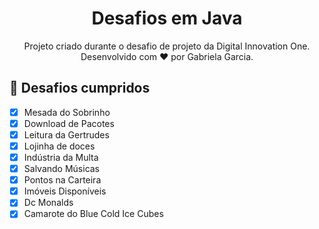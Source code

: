<div align="center">
  <h1>Desafios em Java</h1>
  <p>Projeto criado durante o desafio de projeto da Digital Innovation One. <br>
  Desenvolvido com ❤️ por Gabriela Garcia.</p>
</div>

## 🎯 Desafios cumpridos
  - [X] Mesada do Sobrinho
  - [X] Download de Pacotes
  - [X] Leitura da Gertrudes
  - [X] Lojinha de doces
  - [X] Indústria da Multa
  - [X] Salvando Músicas
  - [X] Pontos na Carteira
  - [X] Imóveis Disponíveis
  - [X] Dc Monalds
  - [X] Camarote do Blue Cold Ice Cubes
